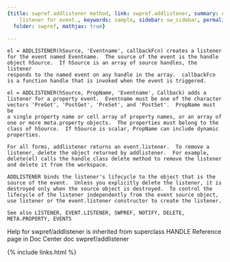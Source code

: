 ```yaml
---
{title: swpref.addlistener method, link: swpref.addlistener, summary: ADDLISTENER  Add
    listener for event., keywords: sample, sidebar: sw_sidebar, permalink: swpref_addlistener,
  folder: swpref, mathjax: true}

---
```

    el = ADDLISTENER(hSource, 'Eventname', callbackFcn) creates a listener
    for the event named Eventname.  The source of the event is the handle 
    object hSource.  If hSource is an array of source handles, the listener
    responds to the named event on any handle in the array.  callbackFcn
    is a function handle that is invoked when the event is triggered.
 
    el = ADDLISTENER(hSource, PropName, 'Eventname', Callback) adds a 
    listener for a property event.  Eventname must be one of the character
    vectors 'PreGet', 'PostGet', 'PreSet', and 'PostSet'.  PropName must be 
    a single property name or cell array of property names, or an array of   
    one or more meta.property objects.  The properties must belong to the
    class of hSource.  If hSource is scalar, PropName can include dynamic
    properties.
    
    For all forms, addlistener returns an event.listener.  To remove a
    listener, delete the object returned by addlistener.  For example,
    delete(el) calls the handle class delete method to remove the listener
    and delete it from the workspace.
 
    ADDLISTENER binds the listener's lifecycle to the object that is the 
    source of the event.  Unless you explicitly delete the listener, it is
    destroyed only when the source object is destroyed.  To control the
    lifecycle of the listener independently from the event source object, 
    use listener or the event.listener constructor to create the listener.
 
    See also LISTENER, EVENT.LISTENER, SWPREF, NOTIFY, DELETE, META.PROPERTY, EVENTS
Help for swpref/addlistener is inherited from superclass HANDLE
    Reference page in Doc Center
       doc swpref/addlistener

{% include links.html %}
